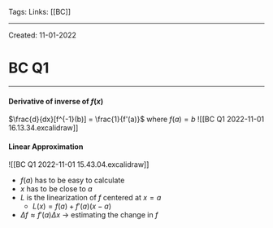 Tags:
Links: [[BC]]

---
Created: 11-01-2022
# BC Q1
---

#### Derivative of inverse of $f(x)$
$\frac{d}{dx}[f^{-1}(b)] = \frac{1}{f'(a)}$ where $f(a)=b$
![[BC Q1 2022-11-01 16.13.34.excalidraw]]

#### Linear Approximation
![[BC Q1 2022-11-01 15.43.04.excalidraw]]
- $f(a)$ has to be easy to calculate
- $x$ has to be close to $a$
- $L$ is the linearization of $f$ centered at $x=a$
	- $L(x) = f(a) + f'(a)(x-a)$
- $\Delta f \approx f'(a)\Delta x$  → estimating the change in $f$

